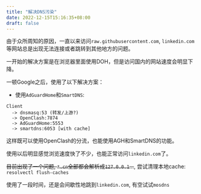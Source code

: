 ```yaml
---
title: "解决DNS污染"
date: 2022-12-15T15:16:35+08:00
draft: false
---
```


由于众所周知的原因，一直以来访问`raw.githubusercontent.com`, `linkedin.com` 等网站总是出现无法连接或者跳转到其他地方的问题。

一开始的解决方案是在浏览器里面使用DOH，但是访问国内的网站速度会明显下降。

一顿Google之后，使用了以下解决方案：

- 使用`AdGuardHome`和`SmartDNS`:
```
Client 
  -> dnsmasq:53 (转发/上游?)
  -> OpenClash:7874 
  -> AdGuardHome:5553 
  -> smartdns:6053 [with cache]
```

这样既可以使用OpenClash的分流，也能使用AGH和SmartDNS的功能。

使用以后明显感觉浏览速度快了不少，也能正常访问`linkedin.com`了。

~~目前出现了一个问题, `*.cn`全部都会解析成`127.0.0.1`...~~, 尝试清理本地cache: `resolvectl flush-caches`

使用了一段时间，还是会间歇性地跳到`linkedin.com`, 有空试试`mosdns`

